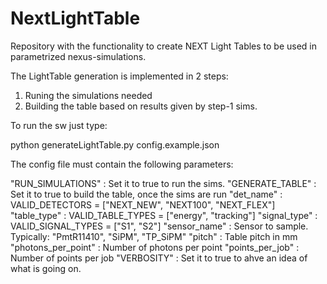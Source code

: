 # NextLightTable
Repository with the functionality to create NEXT Light Tables to be used
in parametrized nexus-simulations.

The LightTable generation is implemented in 2 steps:
1. Runing the simulations needed
2. Building the table based on results given by step-1 sims.


To run the sw just type:

python generateLightTable.py config.example.json


The config file must contain the following parameters:

"RUN_SIMULATIONS"   : Set it to true to run the sims.
"GENERATE_TABLE"    : Set it to true to build the table, once the sims are run
"det_name"          : VALID_DETECTORS    = ["NEXT_NEW", "NEXT100", "NEXT_FLEX"]
"table_type"        : VALID_TABLE_TYPES  = ["energy", "tracking"]
"signal_type"       : VALID_SIGNAL_TYPES = ["S1", "S2"]
"sensor_name"       : Sensor to sample. Typically: "PmtR11410", "SiPM", "TP_SiPM"
"pitch"             : Table pitch in mm
"photons_per_point" : Number of photons per point
"points_per_job"    : Number of points per job
"VERBOSITY"         : Set it to true to ahve an idea of what is going on.
